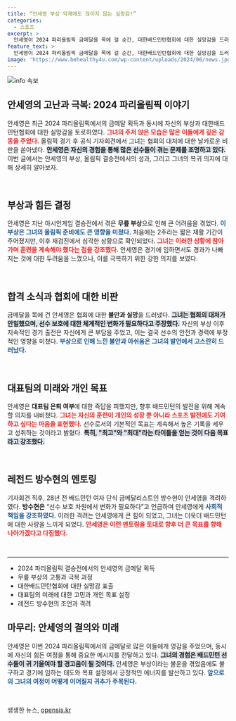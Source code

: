 ```yaml
---
title: “안세영 부상 악재에도 끊이지 않는 실망감!”
categories:
  - 스포츠
excerpt: >
  안세영이 2024 파리올림픽 금메달을 목에 걸 순간, 대한배드민턴협회에 대한 실망감을 드러내며 협회의 방임을 비판했다. 부상으로 인한 갈등 속에서도 배드민턴에 대한 열정을 이어가겠다는 그의 의지가 돋보였다.
feature_text: >
  안세영이 2024 파리올림픽 금메달을 목에 걸 순간, 대한배드민턴협회에 대한 실망감을 드러내며 협회의 방임을 비판했다. 부상으로 인한 갈등 속에서도 배드민턴에 대한 열정을 이어가겠다는 그의 의지가 돋보였다.
image: 'https://www.behealthy4u.com/wp-content/uploads/2024/06/news.jpg'
---
```


<p><img src="https://www.behealthy4u.com/wp-content/uploads/2024/06/news.jpg" alt="info 속보" /></p>

<h2 data-ke-size="size26">안세영의 고난과 극복: 2024 파리올림픽 이야기</h2>

<p data-ke-size="size16">안세영은 최근 2024 파리올림픽에서의 금메달 획득과 동시에 자신의 부상과 대한배드민턴협회에 대한 실망감을 토로하였다. <b><span style="color: #ee2323;">그녀의 주저 앉은 모습은 많은 이들에게 깊은 감동을 주었다.</span></b> 올림픽 경기 후 공식 기자회견에서 그녀는 협회의 대처에 대한 날카로운 비판을 쏟아냈다. <b><span style="background-color: #21538527;">안세영은 자신의 경험을 통해 많은 선수들이 겪는 문제를 조명하고 있다.</span></b> 이번 글에서는 안세영의 부상, 올림픽 결승전에서의 성과, 그리고 그녀의 복귀 의지에 대해 상세히 알아보자.</p>

<p data-ke-size="size16">&nbsp;</p>

<h2 data-ke-size="size26">부상과 힘든 결정</h2>

<p data-ke-size="size16">안세영은 지난 아시안게임 결승전에서 겪은 <b>무릎 부상</b>으로 인해 큰 어려움을 겪었다. <b><span style="color: #1a5490;">이 부상은 그녀의 올림픽 준비에도 큰 영향을 미쳤다.</span></b> 처음에는 2주라는 짧은 재활 기간이 주어졌지만, 이후 재검진에서 심각한 상황으로 확인되었다. <b><span style="color: #ee2323;">그녀는 이러한 상황에 참아가며 훈련을 계속해야 했다는 점을 강조했다.</span></b> 안세영은 경기에 임하면서도 경과가 나빠지는 것에 대한 두려움을 느꼈으나, 이를 극복하기 위한 강한 의지를 보였다. </p>

<p data-ke-size="size16">&nbsp;</p>

<h2 data-ke-size="size26">합격 소식과 협회에 대한 비판</h2>

<p data-ke-size="size16">금메달을 목에 건 안세영은 협회에 대한 <b>불만과 실망</b>을 드러냈다. <b><span style="background-color: #21538527;">그녀는 협회의 대처가 안일했으며, 선수 보호에 대한 체계적인 변화가 필요하다고 주장했다.</span></b> 자신의 부상 이후 지속적인 경기 출전은 자신에게 큰 부담을 주었고, 이는 결국 선수의 안전과 경력에 부정적인 영향을 미쳤다. <b><span style="color: #1a5490;">부상으로 인해 느낀 불안과 아쉬움은 그녀의 발언에서 고스란히 드러났다.</span></b> </p>

<p data-ke-size="size16">&nbsp;</p>

<h2 data-ke-size="size26">대표팀의 미래와 개인 목표</h2>

<p data-ke-size="size16">안세영은 <b>대표팀 은퇴 여부</b>에 대한 즉답을 피했지만, 향후 배드민턴의 발전을 위해 계속할 의지를 내비쳤다. <b><span style="color: #ee2323;">그녀는 자신의 훈련이 개인의 성장 뿐 아니라 스포츠 발전에도 기여하고 싶다는 마음을 표현했다.</span></b> 선수로서의 기본적인 목표는 계속해서 높은 기록을 세우고 성취하는 것이라고 밝혔다. <b><span style="background-color: #21538527;">특히, "최고"와 "최대"라는 타이틀을 얻는 것이 다음 목표라고 강조했다.</span></b> </p>

<p data-ke-size="size16">&nbsp;</p>

<h2 data-ke-size="size26">레전드 방수현의 멘토링</h2>

<p data-ke-size="size16">기자회견 직후, 28년 전 배드민턴 여자 단식 금메달리스트인 방수현이 안세영을 격려하였다. <b>방수현은</b> “선수 보호 차원에서 변화가 필요하다”고 언급하며 안세영에게 <b><span style="color: #1a5490;">사회적 책임을 강조하였다.</span></b> 이러한 격려는 안세영에게 큰 힘이 되었고, 그녀는 더욱더 배드민턴에 대한 사랑을 느끼게 되었다. <b><span style="color: #ee2323;">안세영은 이런 멘토링을 토대로 향후 더 큰 목표를 향해 나아가겠다고 다짐했다.</span></b></p>

<p data-ke-size="size16">&nbsp;</p>

<hr />

<ul>
    <li>2024 파리올림픽 결승전에서의 안세영의 금메달 획득</li>
    <li>무릎 부상의 고통과 극복 과정</li>
    <li>대한배드민턴협회에 대한 실망감 표출</li>
    <li>대표팀의 미래에 대한 고민과 개인 목표 설정</li>
    <li>레전드 방수현의 조언과 격려</li>
</ul>

<h2 data-ke-size="size26">마무리: 안세영의 결의와 미래</h2>

<p data-ke-size="size16">안세영은 이번 2024 파리올림픽에서의 금메달로 많은 이들에게 영감을 주었으며, 동시에 자신의 힘든 여정을 통해 중요한 메시지를 전달하고 있다. <b><span style="background-color: #21538527;">그녀의 경험은 배드민턴 선수들이 귀 기울여야 할 경고음이 될 것이다.</span></b> 안세영은 부상이라는 불운을 겪었음에도 불구하고 경기에 임하는 태도와 목표 설정에서 긍정적인 에너지를 발산하고 있다. <b><span style="color: #1a5490;">앞으로의 그녀의 여정이 어떻게 이어질지 귀추가 주목된다.</span></b></p>

<p data-ke-size="size16">&nbsp;</p>
생생한 뉴스, <a href="https://opensis.kr" rel="dofollow">opensis.kr</a>


